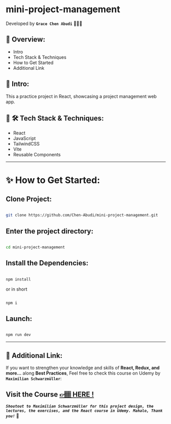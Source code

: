 # mini-project-management

Developed by **`Grace Chen Abudi`** 👩🏽‍💻

## 📣 Overview:

- Intro
- Tech Stack & Techniques
- How to Get Started
- Additional Link

## 🔎 Intro:

This a practice project in React, showcasing a project management web app.

## 🧰 🛠️ Tech Stack & Techniques:

- React
- JavaScript
- TailwindCSS
- Vite
- Reusable Components

---

# ✨ How to Get Started:

## Clone Project:

```bash

git clone https://github.com/Chen-Abudi/mini-project-management.git

```

## Enter the project directory:

```bash

cd mini-project-management

```

## Install the Dependencies:

```bash

npm install

```

or in short

```bash

npm i

```

## Launch:

```bash

npm run dev

```

---

## 🔗 Additional Link:

If you want to strengthen your knowledge and skills of **React, Redux, and more...** along **Best Practices**, Feel free to check this course on Udemy by **`Maximilian Schwarzmüller`**:

## Visit the Course [&#128073;&#127997; **HERE !**](https://www.udemy.com/course/react-the-complete-guide-incl-redux/)

**_`Shoutout to Maximilian Schwarzmüller for this project design, the lectures, the exercises, and the React course in Udemy. Mahalo, Thank you!`_** 🌺
